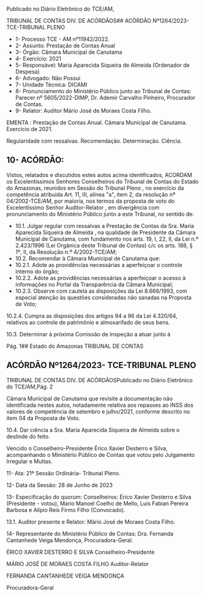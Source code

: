 Publicado  no  Diário  Eletrônico do TCE/AM,

TRIBUNAL DE CONTAS DIV. DE ACÓRDÃOS## ACÓRDÃO Nº1264/2023- TCE-TRIBUNAL PLENO

- 1- Processo TCE - AM nº11942/2022.
- 2- Assunto: Prestação de Contas Anual
- 3- Órgão: Câmara Municipal de Canutama
- 4- Exercício: 2021
- 5- Responsável: Maria Aparecida Siqueira de Almeida (Ordenador de Despesa)
- 6- Advogado: Não Possui
- 7- Unidade Técnica: DICAMI
- 8- Pronunciamento  do  Ministério  Público  junto  ao  Tribunal  de  Contas: Parecer  nº 5605/2022-DIMP, Dr. Ademir Carvalho Pinheiro, Procurador de Contas.
- 9- Relator: Auditor Mário José de Moraes Costa Filho.

EMENTA : Prestação  de  Contas  Anual. Câmara Municipal de Canutama. Exercício de 2021.

Regularidade com ressalvas. Recomendação. Determinação. Ciência.

## 10-  ACÓRDÃO:

Vistos, relatados e discutidos estes autos acima identificados, ACORDAM os Excelentíssimos Senhores Conselheiros do Tribunal de Contas do Estado do Amazonas, reunidos em Sessão do Tribunal Pleno , no exercício da competência atribuída Art. 11, III, alínea "a", item 2, da resolução nº 04/2002-TCE/AM, por maioria, nos termos da proposta de voto do Excelentíssimo Senhor Auditor-Relator , em divergência com pronunciamento do Ministério Público junto a este Tribunal, no sentido de:

- 10.1. Julgar  regular  com  ressalvas a  Prestação  de  Contas  da Sra. Maria Aparecida Siqueira de Almeida , na qualidade de Presidente da Câmara Municipal de Canutama, com fundamento nos arts. 19, I, 22, II, da Lei n.º 2.423/1996 (Lei Orgânica deste Tribunal de Contas) c/c os arts. 188, § 1º, II, da Resolução n.º 4/2002-TCE/AM;
- 10.2. Recomendar à Câmara Municipal de Canutama que:
- 10.2.1. Adote  as  providências  necessárias  a  aperfeiçoar  o controle interno do órgão;
- 10.2.2. Adote  as  providências  necessárias  a  aperfeiçoar  o acesso  à  informações  no  Portal  da  Transparência  da Câmara Municipal;
- 10.2.3. Observe com cautela as disposições da Lei 8.666/1993, com especial atenção às questões consideradas não sanadas na Proposta de Voto;

10.2.4. Cumpra  as  disposições  dos  artigos  94  a  96  da  Lei 4.320/64, relativos ao controle de patrimônio e almoxarifado de seus bens.

10.3. Determinar à  próxima  Comissão  de  Inspeção  a  atuar  junto  à

Pág. 1## Estado do Amazonas TRIBUNAL DE CONTAS

## ACÓRDÃO Nº1264/2023- TCE-TRIBUNAL PLENO

TRIBUNAL DE CONTAS DIV. DE ACÓRDÃOSPublicado  no  Diário  Eletrônico do TCE/AM,Pág. 2

Câmara Municipal  de  Canutama que  revisite  a  documentação  não identificada  nestes  autos,  notadamente  relativa  aos  repasses  ao INSS  dos  valores de competência  de  setembro  e  julho/2021, conforme descrito no item 04 da Proposta de Voto.

10.4. Dar ciência a Sra. Maria Aparecida Siqueira de Almeida sobre o deslinde do feito.

Vencido o Conselheiro-Presidente Érico Xavier Desterro e Silva, acompanhando  o  Ministério  Público  de  Contas  que  votou  pelo  Julgamento  Irregular  e Multas.

11-  Ata: 21ª Sessão Ordinária- Tribunal Pleno.

12-  Data da Sessão: 28 de Junho de 2023

13-  Especificação do quorum: Conselheiros: Érico Xavier Desterro e Silva (Presidente - votou), Mario Manoel Coelho de Mello, Luis Fabian Pereira Barbosa e Alípio Reis Firmo Filho (Convocado).

13.1. Auditor presente e Relator: Mário José de Moraes Costa Filho.

14-  Representante do Ministério Público de Contas: Dra. Fernanda Cantanhede Veiga Mendonça, Procuradora-Geral.

ÉRICO XAVIER DESTERRO E SILVA Conselheiro-Presidente

MÁRIO JOSÉ DE MORAES COSTA FILHO Auditor-Relator

FERNANDA CANTANHEDE VEIGA MENDONÇA

Procuradora-Geral